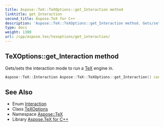 ```yaml
---
title: Aspose::TeX::TeXOptions::get_Interaction method
linktitle: get_Interaction
second_title: Aspose.TeX for C++
description: 'Aspose::TeX::TeXOptions::get_Interaction method. Gets/sets the interaction mode to run a TeX engine in in C++.'
type: docs
weight: 1300
url: /cpp/aspose.tex/texoptions/get_interaction/
---
```

## TeXOptions::get_Interaction method


Gets/sets the interaction mode to run a [TeX](../../) engine in.

```cpp
Aspose::TeX::Interaction Aspose::TeX::TeXOptions::get_Interaction() const
```

## See Also

* Enum [Interaction](../../interaction/)
* Class [TeXOptions](../)
* Namespace [Aspose::TeX](../../)
* Library [Aspose.TeX for C++](../../../)
